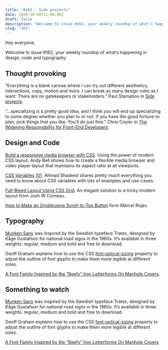 ```yaml
---
title: "#162 - Side projects"
date: 2020-10-09T11:00:00Z
draft: false
description: "Welcome to issue #162, your weekly roundup of what’s happening in design, code and typography."
slug: "162"
---
```


Hey everyone,

Welcome to issue #162, your weekly roundup of what’s happening in design, code and typography.

## Thought provoking

“Everything is a blank canvas where I can try out different aesthetics, interactions, copy, motion and more. I can break as many design rules as I want. There are no gatekeepers or stakeholders.” Paul Stamatiou in [Side projects](https://paulstamatiou.com/side-projects/).

“...specializing is a pretty good idea, and I think you will end up specializing to some degree whether you plan to or not. If you have the good fortune to plan, pick things that you like. You’ll do just fine.” Chris Coyier in [The Widening Responsibility for Front-End Developers](https://css-tricks.com/the-widening-responsibility-for-front-end-developers/).

## Design and Code

[Build a responsive media browser with CSS](https://piccalil.li/tutorial/build-a-responsive-media-browser-with-css). Using the power of modern CSS layout, Andy Bell shows how to create a flexible media browser and video player layout that maintains its aspect ratio at all viewports.

[CSS Variables 101](https://ishadeed.com/article/css-vars-101/). Ahmad Shadeed shares pretty much everything you need to know about CSS variables with lots of examples and use-cases.

[Full-Bleed Layout Using CSS Grid](https://joshwcomeau.com/css/full-bleed/). An elegant solution to a tricky modern layout from Josh W Comeau.

[How to Make an Unobtrusive Scroll-to-Top Button](https://css-tricks.com/how-to-make-an-unobtrusive-scroll-to-top-button/) form Marcel Rojas.

## Typography

[Munken Sans](https://colab.munken.com/munken-sans) was inspired by the Swedish typeface Tratex, designed by Kåge Gustafson for national road signs in the 1960s. It’s available in three weights: regular, medium and bold and free to download.

Geoff Graham explains how to use the CSS [font-optical-sizing](https://css-tricks.com/almanac/properties/f/font-optical-sizing/) property to adjust the outline of font glyphs to make them more legible at different sizes.

[A Font Family Inspired by the “Beefy” Iron Letterforms On Manhole Covers](https://eyeondesign.aiga.org/a-font-family-that-takes-its-cues-from-the-beefy-letterforms-on-manhole-covers/).

## Something to watch

[Munken Sans](https://colab.munken.com/munken-sans) was inspired by the Swedish typeface Tratex, designed by Kåge Gustafson for national road signs in the 1960s. It’s available in three weights: regular, medium and bold and free to download.

Geoff Graham explains how to use the CSS [font-optical-sizing](https://css-tricks.com/almanac/properties/f/font-optical-sizing/) property to adjust the outline of font glyphs to make them more legible at different sizes.

[A Font Family Inspired by the “Beefy” Iron Letterforms On Manhole Covers](https://eyeondesign.aiga.org/a-font-family-that-takes-its-cues-from-the-beefy-letterforms-on-manhole-covers/)

